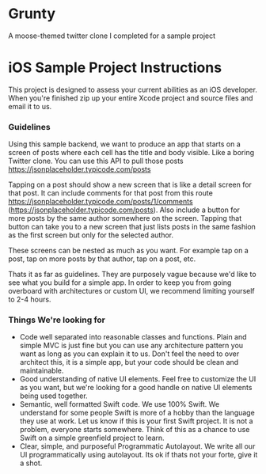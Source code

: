 # Grunty
A moose-themed twitter clone I completed for a sample project



# iOS Sample Project Instructions
This project is designed to assess your current abilities as an iOS developer. When you're finished zip up your entire Xcode project and source files and email it to us.

### Guidelines
Using this sample backend, we want to produce an app that starts on a screen of posts where each cell has the title and body visible. Like a boring Twitter clone. You can use this API to pull those posts https://jsonplaceholder.typicode.com/posts

Tapping on a post should show a new screen that is like a detail screen for that post. It can include comments for that post from this route https://jsonplaceholder.typicode.com/posts/1/comments (https://jsonplaceholder.typicode.com/posts). Also include a button for more posts by the same author somewhere on the screen. Tapping that button can take you to a new screen that just lists posts in the same fashion as the first screen but only for the selected author.

These screens can be nested as much as you want. For example tap on a post, tap on more posts by that author, tap on a post, etc.

Thats it as far as guidelines. They are purposely vague because we'd like to see what you build for a simple app. In order to keep you from going overboard with architectures or custom UI, we recommend limiting yourself to 2-4 hours.

### Things We're looking for

* Code well separated into reasonable classes and functions. Plain and simple MVC is just fine but you can use any architecture pattern you want as long as you can explain it to us. Don't feel the need to over architect this, it is a simple app, but your code should be clean and maintainable.
* Good understanding of native UI elements. Feel free to customize the UI as you want, but we're looking for a good handle on native UI elements being used together.
* Semantic, well formatted Swift code. We use 100% Swift. We understand for some people Swift is more of a hobby than the language they use at work. Let us know if this is your first Swift project. It is not a problem, everyone starts somewhere. Think of this as a chance to use Swift on a simple greenfield project to learn.
* Clear, simple, and purposeful Programmatic Autolayout. We write all our UI programmatically using autolayout. Its ok if thats not your forte, give it a shot.